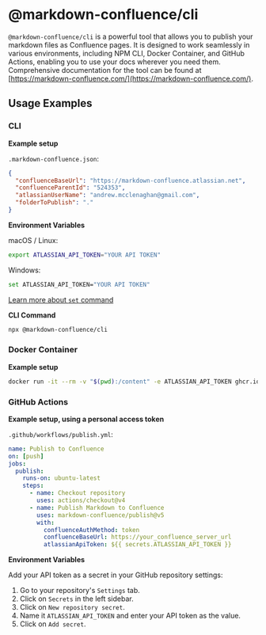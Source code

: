 # @markdown-confluence/cli

`@markdown-confluence/cli` is a powerful tool that allows you to publish your markdown files as Confluence pages. It is designed to work seamlessly in various environments, including NPM CLI, Docker Container, and GitHub Actions, enabling you to use your docs wherever you need them. Comprehensive documentation for the tool can be found at [https://markdown-confluence.com/](https://markdown-confluence.com/).

## Usage Examples

### CLI

**Example setup**

`.markdown-confluence.json`:

```json
{
  "confluenceBaseUrl": "https://markdown-confluence.atlassian.net",
  "confluenceParentId": "524353",
  "atlassianUserName": "andrew.mcclenaghan@gmail.com",
  "folderToPublish": "."
}
```

**Environment Variables**

macOS / Linux:

```bash
export ATLASSIAN_API_TOKEN="YOUR API TOKEN"
```

Windows:

```bash
set ATLASSIAN_API_TOKEN="YOUR API TOKEN"
```

[Learn more about `set` command](https://learn.microsoft.com/en-us/windows-server/administration/windows-commands/set_1)

**CLI Command**

```bash
npx @markdown-confluence/cli
```

### Docker Container

**Example setup**
```bash
docker run -it --rm -v "$(pwd):/content" -e ATLASSIAN_API_TOKEN ghcr.io/markdown-confluence/publish:latest
```

### GitHub Actions

**Example setup, using a personal access token**

`.github/workflows/publish.yml`:

```yaml
name: Publish to Confluence
on: [push]
jobs:
  publish:
    runs-on: ubuntu-latest
    steps:
      - name: Checkout repository
        uses: actions/checkout@v4
      - name: Publish Markdown to Confluence
        uses: markdown-confluence/publish@v5
        with:
		  confluenceAuthMethod: token
		  confluenceBaseUrl: https://your_confluence_server_url
          atlassianApiToken: ${{ secrets.ATLASSIAN_API_TOKEN }}
```

**Environment Variables**

Add your API token as a secret in your GitHub repository settings:

1. Go to your repository's `Settings` tab.
2. Click on `Secrets` in the left sidebar.
3. Click on `New repository secret`.
4. Name it `ATLASSIAN_API_TOKEN` and enter your API token as the value.
5. Click on `Add secret`.
